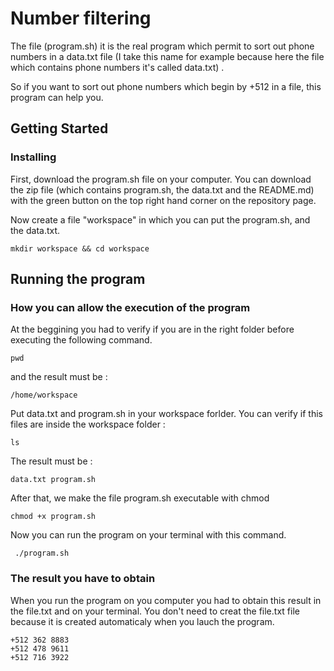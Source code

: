 # Number filtering
 
The file (program.sh) it is the real program which permit to sort out phone numbers in a data.txt file (I take this name for  example because here the file which contains phone numbers it's called data.txt) .

So if you want to sort out phone numbers which begin by +512 in a file, this program can help you.

## Getting Started

### Installing

First, download the program.sh file on your computer. You can download the zip file (which contains program.sh, the data.txt and the README.md) with the green button on the top right hand corner on the repository page. 

Now create a file "workspace" in which you can put the program.sh, and the data.txt.
```
mkdir workspace && cd workspace
```
## Running the program
### How you can allow the execution of the program

At the beggining you had to verify if you are in the right folder before executing the following command. 

```
pwd
```
and the result must be :

```
/home/workspace
```
Put data.txt and program.sh in your workspace forlder.
You can verify if this files are inside the workspace folder :
```
ls
```
The result must be :
```
data.txt program.sh
```

After that, we make the file program.sh executable with chmod

```
chmod +x program.sh
```

Now you can run the program on your terminal with this command.

```
 ./program.sh
```

### The result you have to obtain

When you run the program on you computer you had to obtain this result in the file.txt and on your terminal.
You don't need to creat the file.txt file because it is created automaticaly when you lauch the program. 

```
+512 362 8883
+512 478 9611
+512 716 3922
```

